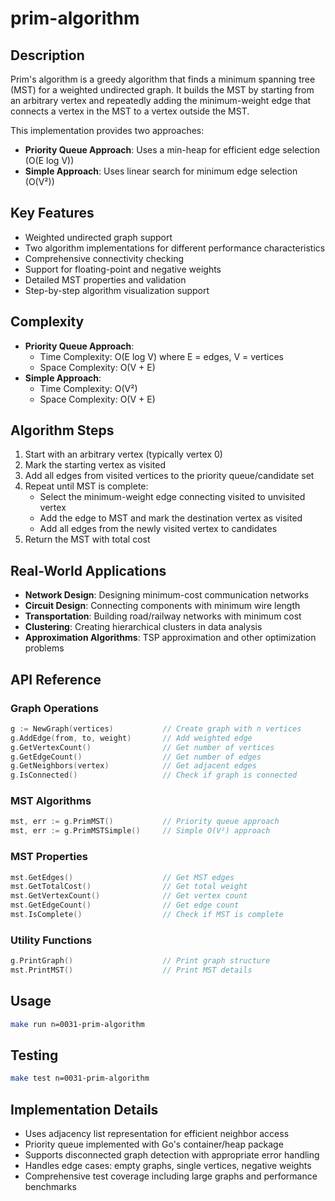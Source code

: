 # prim-algorithm

## Description

Prim's algorithm is a greedy algorithm that finds a minimum spanning tree (MST) for a weighted undirected graph. It builds the MST by starting from an arbitrary vertex and repeatedly adding the minimum-weight edge that connects a vertex in the MST to a vertex outside the MST.

This implementation provides two approaches:

- **Priority Queue Approach**: Uses a min-heap for efficient edge selection (O(E log V))
- **Simple Approach**: Uses linear search for minimum edge selection (O(V²))

## Key Features

- Weighted undirected graph support
- Two algorithm implementations for different performance characteristics
- Comprehensive connectivity checking
- Support for floating-point and negative weights
- Detailed MST properties and validation
- Step-by-step algorithm visualization support

## Complexity

- **Priority Queue Approach**:
  - Time Complexity: O(E log V) where E = edges, V = vertices
  - Space Complexity: O(V + E)
- **Simple Approach**:
  - Time Complexity: O(V²)
  - Space Complexity: O(V + E)

## Algorithm Steps

1. Start with an arbitrary vertex (typically vertex 0)
2. Mark the starting vertex as visited
3. Add all edges from visited vertices to the priority queue/candidate set
4. Repeat until MST is complete:
   - Select the minimum-weight edge connecting visited to unvisited vertex
   - Add the edge to MST and mark the destination vertex as visited
   - Add all edges from the newly visited vertex to candidates
5. Return the MST with total cost

## Real-World Applications

- **Network Design**: Designing minimum-cost communication networks
- **Circuit Design**: Connecting components with minimum wire length
- **Transportation**: Building road/railway networks with minimum cost
- **Clustering**: Creating hierarchical clusters in data analysis
- **Approximation Algorithms**: TSP approximation and other optimization problems

## API Reference

### Graph Operations

```go
g := NewGraph(vertices)           // Create graph with n vertices
g.AddEdge(from, to, weight)       // Add weighted edge
g.GetVertexCount()                // Get number of vertices
g.GetEdgeCount()                  // Get number of edges
g.GetNeighbors(vertex)            // Get adjacent edges
g.IsConnected()                   // Check if graph is connected
```

### MST Algorithms

```go
mst, err := g.PrimMST()           // Priority queue approach
mst, err := g.PrimMSTSimple()     // Simple O(V²) approach
```

### MST Properties

```go
mst.GetEdges()                    // Get MST edges
mst.GetTotalCost()                // Get total weight
mst.GetVertexCount()              // Get vertex count
mst.GetEdgeCount()                // Get edge count
mst.IsComplete()                  // Check if MST is complete
```

### Utility Functions

```go
g.PrintGraph()                    // Print graph structure
mst.PrintMST()                    // Print MST details
```

## Usage

```bash
make run n=0031-prim-algorithm
```

## Testing

```bash
make test n=0031-prim-algorithm
```

## Implementation Details

- Uses adjacency list representation for efficient neighbor access
- Priority queue implemented with Go's container/heap package
- Supports disconnected graph detection with appropriate error handling
- Handles edge cases: empty graphs, single vertices, negative weights
- Comprehensive test coverage including large graphs and performance benchmarks
